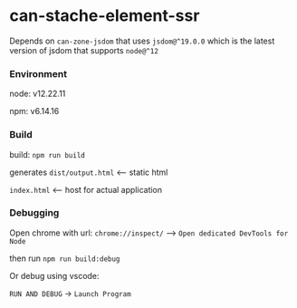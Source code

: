# can-stache-element-ssr

Depends on `can-zone-jsdom` that uses `jsdom@^19.0.0` which is the latest version of jsdom that supports `node@^12`

### Environment

node: v12.22.11

npm: v6.14.16

### Build

build: `npm run build`

generates `dist/output.html` <-- static html

`index.html` <-- host for actual application

### Debugging

Open chrome with url: `chrome://inspect/` --> `Open dedicated DevTools for Node`

then run `npm run build:debug`

Or debug using vscode:

`RUN AND DEBUG` -> `Launch Program`